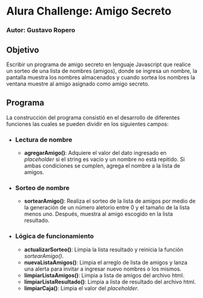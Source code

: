 # Alura Challenge: Amigo Secreto

### Autor: Gustavo Ropero

## Objetivo

Escribir un programa de amigo secreto en lenguaje Javascript que realice un sorteo de una lista de nombres (amigos), donde se ingresa un nombre, la pantalla muestra los nombres almacenados y cuando sortea los nombres la ventana muestre al amigo asignado como amigo secreto.

## Programa

La construcción del programa consistió en el desarrollo de diferentes funciones las cuales se pueden dividir en los siguientes campos:
- ### Lectura de nombre
    - **agregarAmigo()**: Adquiere el valor del dato ingresado en _placeholder_ si el string es vacío y un nombre no está repitido. Si ambas condiciones se cumplen, agrega el nombre a la lista de amigos.
- ### Sorteo de nombre
    - **sortearAmigo()**: Realiza el sorteo de la lista de amigos por medio de la generación de un número aletorio entre 0 y el tamaño de la lista menos uno. Después, muestra al amigo escogido en la lista resultado.
- ### Lógica de funcionamiento 
    - **actualizarSorteo()**: Limpia la lista resultado y reinicia la función *sortearAmigo()*.
    - **nuevaListaAmigos()**: Limpia el arreglo de lista de amigos y lanza una alerta para invitar a ingresar nuevo nombres o los mismos.
    - **limpiarListaAmigos()**: Limpia a lista de amigos del archivo html.
    - **limpiarListaResultado()**: Limpia a lista de resultado del archivo html.
    - **limpiarCaja()**: Limpia el valor del _placeholder_.